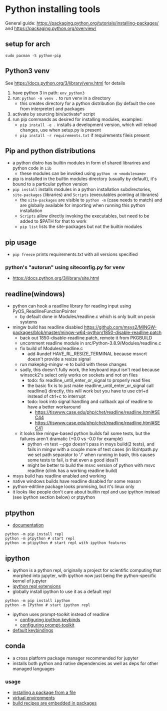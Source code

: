 # Python installing tools

General guide: <https://packaging.python.org/tutorials/installing-packages/> and <https://packaging.python.org/overview/>

## setup for arch

```
sudo pacman -S python-pip
```

## Python3 venv

See <https://docs.python.org/3/library/venv.html> for details

1. have python 3 in path: `env_python3`
2. run: `python -m venv .` to run venv in a directory
   * this creates directory for a python distribution (by default the one from interpreter) and packages
3. activate by sourcing bin/activate* script 
4. run pip commands as desired for installing modules, examples:
   * `pip install -e .` installs a development version, which will reload changes, use when setup.py is present
   * `pip install -r requirements.txt` if requirements fileis present

## Pip and python distributions

- a python distro has builtin modules in form of shared librarires and python code in `Lib`
   - these modules can be invoked using `python -m <modulename>`
- pip is installed in the builtin modules directory (usually by default), it's bound to a particular python version
- `pip install` installs modules in a python installation subdirectories, `site-packages` (libraries) and `Scripts` (executables pointing at libraries)
   - the `site-packages` are visible to `python -m` (case needs to match) and are globally available for importing when running this python installation
   - `Scripts` allow directly invoking the executables, but need to be added to $PATH for that to work
   - `pip list` lists the site-packages but not the builtin modules

## pip usage

- `pip freeze` prints requirements.txt with all versions specified

### python's "autorun" using siteconfig.py for venv

- <https://docs.python.org/3/library/site.html>

## readline(windows)

- python can hook a readline library for reading input using PyOS_ReadlineFunctionPointer
   - by default done in Modules/readline.c which is only built on posix systems
- mingw build has readline disabled <https://github.com/msys2/MINGW-packages/blob/master/mingw-w64-python/1850-disable-readline.patch>
   - back out 1850-disable-readline.patch, remote it from PKGBUILD
   - uncomment readline module in src/Python-3.8.9/Modules/readline.c
   - fix build of Modules/readline.c
      - add #undef HAVE_RL_RESIZE_TERMINAL because msvcrt doesn't provide a resize signal
   - run makepkg-mingw -e to build with these changes
   - sadly, this doesn't fully work, the keyboard input isn't read because winsock2's select only works on sockets and not on files
      - todo: fix readline_until_enter_or_signal to properly read files
      - the basic fix is to just make readline_until_enter_or_signal call readline() directly, this will work but you have to use ctrl+d instead of ctrl+c to interrupt
      - todo: look into signal handling and callback api of readline to have a better workaround
         - https://tiswww.case.edu/php/chet/readline/readline.html#SEC44
         - https://tiswww.case.edu/php/chet/readline/readline.html#SEC41
   - it looks like mingw-based python builds fail some tests, but the failures aren't dramatic (+0.0 vs -0.0 for example)
      - python -m test --pgo doesn't pass in msys build(2 tests), and fails in mingw with a couple more of test cases (in lib/ntpath.py we set path separator to '/' when running in bash, this causes some tests to fail, is that even a good idea?)
      - might be better to build the msvc version of python with msvc readline (clink has a working readline build)
- msys build has readline enabled and working
- native windows builds have readline disabled for some reason
- python-editline package looks promising, but it's linux only
- it looks like people don't care about builtin repl and use ipython instead (see ipython section below) or ptpython

## ptpython

- [documentation](https://github.com/prompt-toolkit/ptpython)
```
python -m pip install repl
python -m ptpython # start repl
python -m ptipython # start repl with ipython features
```

## ipython

- ipython is a python repl, originally a project for scientific computing that morphed into jupyter, with ipython now just being the python-specific kernel of jupyter
- [ipython repl extensions](https://ipython.readthedocs.io/en/stable/interactive/tutorial.html)
- globally install ipython to use it as a default repl
```
python -m pip install ipython
python -m IPython # start ipython repl
```
- ipython uses prompt-toolkit instead of readline
   - [configuring ipython keybinds](https://ipython.readthedocs.io/en/stable/config/details.html#keyboard-shortcuts)
   - [configuring prompt-toolkit](https://python-prompt-toolkit.readthedocs.io/en/latest/pages/asking_for_input.html#adding-custom-key-bindings)
- [default keybindings](https://ipython.readthedocs.io/en/stable/config/shortcuts/index.html)

## conda

- a cross platform package manager recommended for jupyter
- installs both python and native dependencies as well as deps for other managed languages

### usage

- [installing a package from a file](https://docs.anaconda.com/anaconda/user-guide/tasks/install-packages/#installing-packages-on-a-non-networked-air-gapped-computer)
- [virtual environments](https://conda.io/projects/conda/en/latest/user-guide/concepts/environments.html)
- [build recipes are embedded in packages](https://docs.conda.io/projects/conda-build/en/latest/concepts/recipe.html#conda-build-recipes)

